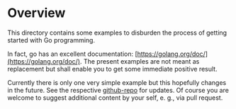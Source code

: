# Overview

This directory contains some examples to disburden the process of getting started with Go programming.

In fact, go has an excellent documentation: [https://golang.org/doc/](https://golang.org/doc/).
The present examples are not meant as replacement but shall enable you to get some immediate positive result.

Currently there is only one very simple example but this hopefully changes in the future.
See the respective [github-repo](https://github.com/fsfw-dresden/hello-world-collection) for updates.
Of course you are welcome to suggest additional content by your self, e. g., via pull request.

